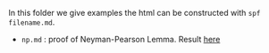In this folder we give examples the html can be constructed with `spf filename.md`.

- `np.md` : proof of Neyman-Pearson Lemma. Result [here](https://timotheemathieu.github.io/assets/np.html)
